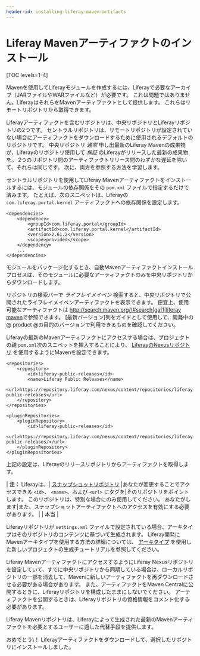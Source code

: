 ```yaml
---
header-id: installing-liferay-maven-artifacts
---
```


# Liferay Mavenアーティファクトのインストール

[TOC levels=1-4]

Mavenを使用してLiferayモジュールを作成するには、Liferayで必要なアーカイブ（JARファイルやWARファイルなど）が必要です。 これは問題ではありません。LiferayはそれらをMavenアーティファクトとして提供します。 これらはリモートリポジトリから取得できます。

Liferayアーティファクトを含むリポジトリは、中央リポジトリとLiferayリポジトリの2つです。 セントラルリポジトリは、リモートリポジトリが設定されていない場合にアーティファクトをダウンロードするために使用されるデフォルトのリポジトリです。 中央リポジトリ *通常* 申し出最新のLiferay Mavenの成果物が、Liferayのリポジトリ使用して *保証* のLiferayがリリースした最新の成果物を。 2つのリポジトリ間のアーティファクトリリース間のわずかな遅延を除いて、それらは同じです。 次に、両方を参照する方法を学習します。

セントラルリポジトリを使用してLiferay Mavenアーティファクトをインストールするには、モジュールの依存関係をその `pom.xml` ファイルで指定するだけで済みます。 たとえば、次のスニペットは、Liferayの `com.liferay.portal.kernel` アーティファクトへの依存関係を設定します。

    <dependencies>
        <dependency>
            <groupId>com.liferay.portal</groupId>
            <artifactId>com.liferay.portal.kernel</artifactId>
            <version>2.61.2</version>
            <scope>provided</scope>
        </dependency>
        ...
    </dependencies>

モジュールをパッケージ化するとき、自動Mavenアーティファクトインストールプロセスは、そのモジュールに必要なアーティファクトのみを中央リポジトリからダウンロードします。

リポジトリの検索バーで *ライフレイメイベン* 検索すると、中央リポジトリで公開されたライフレイメイベンアーティファクトを表示できます。 便宜上、使用可能なアーティファクトは [http://search.maven.org/\#search|ga|1|liferay maven](http://search.maven.org/#search|ga|1|liferay%20maven)で参照できます。 [最新バージョン]列をガイドとして使用して、開発中の@ product @の目的のバージョンで利用できるものを確認してください。

Liferayの最新のMavenアーティファクトにアクセスする場合は、プロジェクトの親 `pom.xml`次のスニペットを挿入することにより、 [LiferayのNexusリポジトリ](https://repository.liferay.com) を使用するようにMavenを設定できます。

    <repositories>
        <repository>
            <id>liferay-public-releases</id>
            <name>Liferay Public Releases</name>
            <url>https://repository.liferay.com/nexus/content/repositories/liferay-public-releases</url>
        </repository>
    </repositories>
    
    <pluginRepositories>
        <pluginRepository>
            <id>liferay-public-releases</id>
            <url>https://repository.liferay.com/nexus/content/repositories/liferay-public-releases/</url>
        </pluginRepository>
    </pluginRepositories>

上記の設定は、Liferayのリリースリポジトリからアーティファクトを取得します。

| **注：** Liferayは、| [スナップショットリポジトリ](https://repository.liferay.com/nexus/content/repositories/liferay-public-snapshots/) |あなたが変更することでアクセスできる `<id>`、 `<name>`、および `<url>` にタグを|そのリポジトリをポイントします。 このリポジトリは、特別な場合にのみ使用してください。 あなたがします|また、スナップショットアーティファクトへのアクセスを有効にする必要があります。 | <snapshots> | <enabled>本当</enabled> | </snapshots>

Liferayリポジトリが `settings.xml` ファイルで設定されている場合、アーキタイプはそのリポジトリのコンテンツに基づいて生成されます。 Liferay開発にMavenアーキタイプを使用する方法の詳細については、 [アーキタイプ](/docs/7-1/tutorials/-/knowledge_base/t/generating-new-projects-using-archetypes) を使用した新しいプロジェクトの生成チュートリアルを参照してください。

Liferay MavenアーティファクトにアクセスするようにLiferay Nexusリポジトリを設定していて、すでに中央リポジトリから同期している場合は、ローカルリポジトリの一部を消去して、Mavenに新しいアーティファクトを再ダウンロードさせる必要がある場合があります。 また、アーティファクトをMaven Centralに公開するときに、Liferayリポジトリを構成したままにしないでください。 アーティファクトを公開するときは、Liferayリポジトリの資格情報をコメント化する必要があります。

Liferay Mavenリポジトリは、Liferayによって生成された最新のMavenアーティファクトを必要とするユーザーに適した代替手段を提供します。

おめでとう\！ Liferayアーティファクトをダウンロードして、選択したリポジトリにインストールしました。
